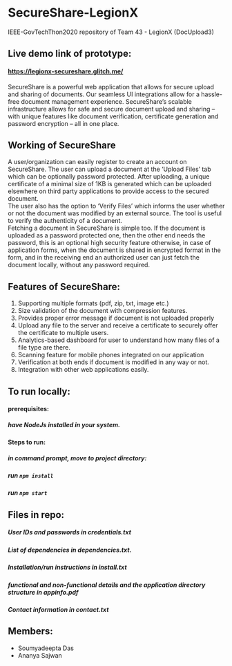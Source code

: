 # SecureShare-LegionX
IEEE-GovTechThon2020 repository of Team 43 - LegionX (DocUpload3)

## Live demo link of prototype:
#### https://legionx-secureshare.glitch.me/

SecureShare is a powerful web application that allows for secure upload and sharing of documents. Our seamless UI integrations allow for a hassle-free document management experience. SecureShare’s scalable infrastructure allows for safe and secure document upload and sharing – with unique features like document verification, certificate generation and password encryption – all in one place.

## Working of SecureShare
A user/organization can easily register to create an account on SecureShare. The user can upload a document at the ‘Upload Files’ tab which can be optionally password protected. After uploading, a unique certificate of a minimal size of 1KB is generated which can be uploaded elsewhere on third party applications to provide access to the secured document.<br/>
The user also has the option to ‘Verify Files’ which informs the user whether or not the document was modified by an external source. The tool is useful to verify the authenticity of a document.<br/>
Fetching a document in SecureShare is simple too. If the document is uploaded as a password protected one, then the other end needs the password, this is an optional high security feature otherwise, in case of application forms, when the document is shared in encrypted format in the form, and in the receiving end an authorized user can just fetch the document locally, without any password required.<br/>


## Features of SecureShare:<br/>
1) Supporting multiple formats (pdf, zip, txt, image etc.) <br/>
2) Size validation of the document with compression features. <br/>
3) Provides proper error message if document is not uploaded properly <br/>
4) Upload any file to the server and receive a certificate to securely offer the certificate to multiple users. <br/>
5) Analytics-based dashboard for user to understand how many files of a file type are there. <br/>
6) Scanning feature for mobile phones integrated on our application
7) Verification at both ends if document is modified in any way or not. <br/>
8) Integration with other web applications easily. <br/>


## To run locally:
#### prerequisites:
##### have NodeJs installed in your system.

#### Steps to run:
##### in command prompt, move to project directory:
##### run `npm install`
##### run `npm start`

## Files in repo:
##### User IDs and passwords in credentials.txt
##### List of dependencies in dependencies.txt.
##### Installation/run instructions in install.txt
##### functional and non-functional details and the application directory structure in appinfo.pdf
##### Contact information in contact.txt


## Members:
- Soumyadeepta Das
- Ananya Sajwan
